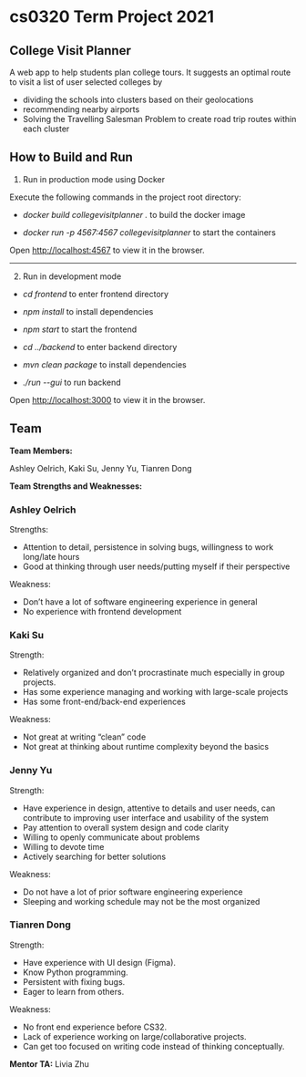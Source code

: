 # cs0320 Term Project 2021

## College Visit Planner

A web app to help students plan college tours.
It suggests an optimal route to visit a list of user selected colleges by
* dividing the schools into clusters based on their geolocations
* recommending nearby airports 
* Solving the Travelling Salesman Problem to create road trip routes within each cluster


## How to Build and Run

1. Run in production mode using Docker

Execute the following commands in the project root directory:

* *docker build collegevisitplanner .* to build the docker image

* *docker run -p 4567:4567 collegevisitplanner* to start the containers

Open [http://localhost:4567](http://localhost:4567) to view it in the browser.

_______

2. Run in development mode

* *cd frontend* to enter frontend directory
* *npm install* to install dependencies
* *npm start* to start the frontend 

* *cd ../backend* to enter backend directory
* *mvn clean package* to install dependencies
* *./run --gui* to run backend

Open [http://localhost:3000](http://localhost:3000) to view it in the browser.

## Team

**Team Members:**

Ashley Oelrich, Kaki Su, Jenny Yu, Tianren Dong

**Team Strengths and Weaknesses:**

### Ashley Oelrich

Strengths:

* Attention to detail, persistence in solving bugs, willingness to work long/late hours
* Good at thinking through user needs/putting myself if their perspective

Weakness: 

* Don’t have a lot of software engineering experience in general 
* No experience with frontend development

### Kaki Su

Strength: 

* Relatively organized and don’t procrastinate much especially in group projects. 
* Has some experience managing and working with large-scale projects
* Has some front-end/back-end experiences

Weakness:

* Not great at writing “clean” code
* Not great at thinking about runtime complexity beyond the basics

### Jenny Yu

Strength:

* Have experience in design, attentive to details and user needs, can contribute to improving user interface and usability of the system
* Pay attention to overall system design and code clarity
* Willing to openly communicate about problems
* Willing to devote time
* Actively searching for better solutions

Weakness:

* Do not have a lot of prior software engineering experience 
* Sleeping and working schedule may not be the most organized 

### Tianren Dong

Strength:

* Have experience with UI design (Figma).
* Know Python programming.
* Persistent with fixing bugs.
* Eager to learn from others.

Weakness:

* No front end experience before CS32.
* Lack of experience working on large/collaborative projects.
* Can get too focused on writing code instead of thinking conceptually.


**Mentor TA:** Livia Zhu


